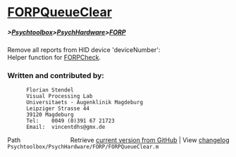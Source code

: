 # [FORPQueueClear](FORPQueueClear)
##### >[Psychtoolbox](Psychtoolbox)>[PsychHardware](PsychHardware)>[FORP](FORP)

Remove all reports from HID device 'deviceNumber':  
Helper function for [FORPCheck](FORPCheck).  
  
### Written and contributed by:  
  
          Florian Stendel   
          Visual Processing Lab  
          Universitaets - Augenklinik Magdeburg  
          Leipziger Strasse 44  
          39120 Magdeburg  
          Tel:    0049 (0)391 67 21723  
          Email:  vincentdhs@gmx.de  
  




<div class="code_header" style="text-align:right;">
  <span style="float:left;">Path&nbsp;&nbsp;</span> <span class="counter">Retrieve <a href=
  "https://raw.github.com/Psychtoolbox-3/Psychtoolbox-3/beta/Psychtoolbox/PsychHardware/FORP/FORPQueueClear.m">current version from GitHub</a> | View <a href=
  "https://github.com/Psychtoolbox-3/Psychtoolbox-3/commits/beta/Psychtoolbox/PsychHardware/FORP/FORPQueueClear.m">changelog</a></span>
</div>
<div class="code">
  <code>Psychtoolbox/PsychHardware/FORP/FORPQueueClear.m</code>
</div>

